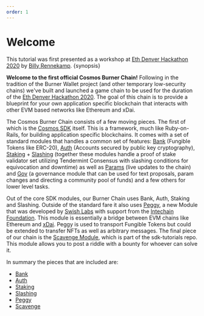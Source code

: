 ```yaml
---
order: 1
---
```


# Welcome

This tutorial was first presented as a workshop at [Eth Denver Hackathon 2020](https://www.ethdenver.com) by [Billy Rennekamp](https://twitter.com/billyrennekamp). {synopsis}

**Welcome to the first official Cosmos Burner Chain!** Following in the tradition of the Burner Wallet project (and other temporary low-security chains) we've built and launched a game chain to be used for the duration of the [Eth Denver Hackathon 2020](https://www.ethdenver.com). The goal of this chain is to provide a blueprint for your own application specific blockchain that interacts with other EVM based networks like Ethereum and xDai.

The Cosmos Burner Chain consists of a few moving pieces. The first of which is the [Cosmos SDK](https://docs.cosmos.network/) itself. This is a framework, much like Ruby-on-Rails, for building application specific blockchains. It comes with a set of standard modules that handles a common set of features: [Bank](https://docs.cosmos.network/master/modules/bank/) (Fungible Tokens like ERC-20), [Auth](https://docs.cosmos.network/master/modules/auth/) (Accounts secured by public key cryptography), [Staking](https://docs.cosmos.network/master/modules/staking/) + [Slashing](https://docs.cosmos.network/master/modules/slashing/) (together these modules handle a proof of stake validator set utilizing Tendermint Consensus with slashing conditions for equivocation and downtime) as well as [Params](https://docs.cosmos.network/master/modules/params/) (live updates to the chain) and [Gov](https://docs.cosmos.network/master/modules/gov/) (a governance module that can be used for text proposals, param changes and directing a community pool of funds) and a few others for lower level tasks.

Out of the core SDK modules, our Burner Chain uses Bank, Auth, Staking and Slashing. Outside of the standard fare it also uses [Peggy](https://github.com/cosmos/peggy), a new Module that was developed by [Swish Labs](https://www.swishlabs.com/) with support from the [Intechain Foundation](https://interchain.io). This module is essentially a bridge between EVM chains like Ethereum and [xDai](https://www.xdaichain.com/). Peggy is used to transport Fungible Tokens but could be extended to transfer NFTs as well as arbitrary messages. The final piece of our chain is the [Scavenge Module](https://tutorials.cosmos.network/scavenge/tutorial/01-background.html), which is part of the sdk-tutorials repo. This module allows you to post a riddle with a bounty for whoever can solve it.

In summary the pieces that are included are:

* [Bank](https://docs.cosmos.network/master/modules/bank/)
* [Auth](https://docs.cosmos.network/master/modules/auth/)
* [Staking](https://docs.cosmos.network/master/modules/staking/)
* [Slashing](https://docs.cosmos.network/master/modules/slashing/)
* [Peggy](https://github.com/cosmos/peggy)
* [Scavenge](https://tutorials.cosmos.network/scavenge/tutorial/01-background.html)